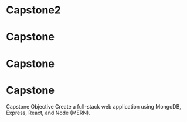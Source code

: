 # Capstone2
# Capstone
# Capstone
# Capstone
Capstone Objective
Create a full-stack web application using MongoDB, Express, React, and Node (MERN).
